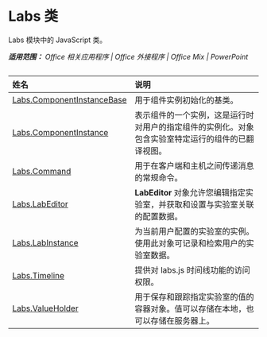 ﻿
# Labs 类
Labs 模块中的 JavaScript 类。

 _**适用范围：** Office 相关应用程序 | Office 外接程序 | Office Mix | PowerPoint_



## 


|**姓名**|**说明**|
|:-----|:-----|
|[Labs.ComponentInstanceBase](../../reference/office-mix/labs.componentinstancebase.md)|用于组件实例初始化的基类。|
|[Labs.ComponentInstance](../../reference/office-mix/labs.componentinstance.md)|表示组件的一个实例，这是运行时对用户的指定组件的实例化。对象包含实验室特定运行的组件的已翻译视图。|
|[Labs.Command](../../reference/office-mix/labs.command.md)|用于在客户端和主机之间传递消息的常规命令。|
|[Labs.LabEditor](../../reference/office-mix/labs.labeditor.md)|**LabEditor** 对象允许您编辑指定实验室，并获取和设置与实验室关联的配置数据。|
|[Labs.LabInstance](../../reference/office-mix/labs.labinstance.md)|为当前用户配置的实验室的实例。使用此对象可记录和检索用户的实验室数据。|
|[Labs.Timeline](../../reference/office-mix/labs.timeline.md)|提供对 labs.js 时间线功能的访问权限。|
|[Labs.ValueHolder](../../reference/office-mix/labs.valueholder.md)|用于保存和跟踪指定实验室的值的容器对象。值可以存储在本地，也可以存储在服务器上。|
